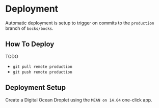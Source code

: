 # Deployment

Automatic deployment is setup to trigger on commits to the `production` branch of `bocks/bocks`.

## How To Deploy

TODO

* `git pull remote production`
* `git push remote production`

## Deployment Setup

Create a Digital Ocean Droplet using the `MEAN on 14.04` one-click app.

